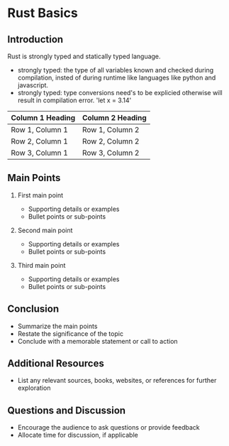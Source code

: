# Rust Basics

## Introduction
Rust is strongly typed and statically typed language.
- strongly typed: the type of all variables known and checked during compilation, insted of during runtime like languages like python and javascript.   
- strongly typed: type conversions need's to be explicied otherwise will result in compilation error. 'let x = 3.14'   

| Column 1 Heading | Column 2 Heading |
|-----------------|-----------------|
| Row 1, Column 1 | Row 1, Column 2 |
| Row 2, Column 1 | Row 2, Column 2 |
| Row 3, Column 1 | Row 3, Column 2 |

## Main Points
1. First main point
   - Supporting details or examples
   - Bullet points or sub-points
   
2. Second main point
   - Supporting details or examples
   - Bullet points or sub-points
   
3. Third main point
   - Supporting details or examples
   - Bullet points or sub-points
   
## Conclusion
- Summarize the main points
- Restate the significance of the topic
- Conclude with a memorable statement or call to action

## Additional Resources
- List any relevant sources, books, websites, or references for further exploration

## Questions and Discussion
- Encourage the audience to ask questions or provide feedback
- Allocate time for discussion, if applicable
